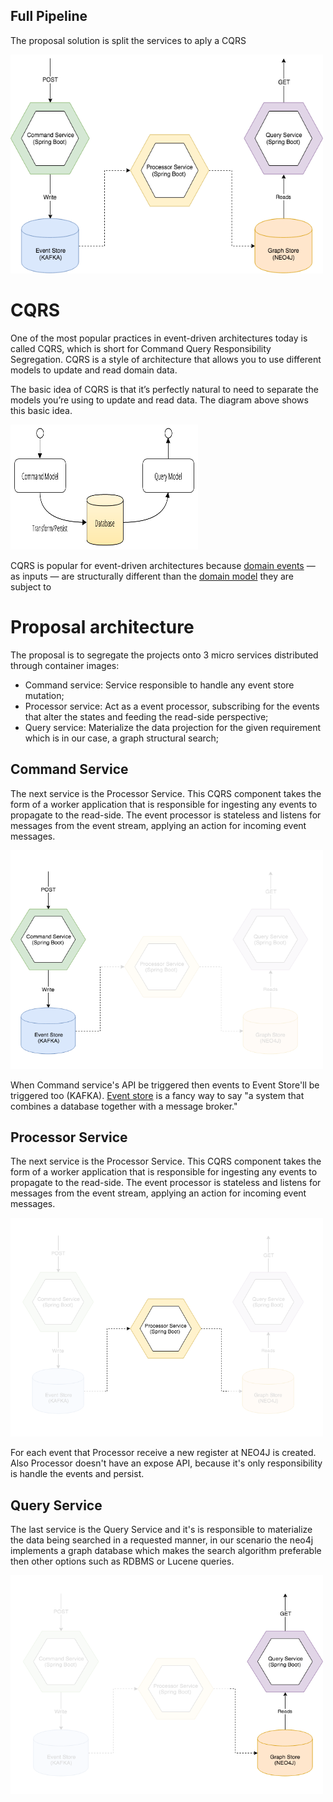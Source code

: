 ## Full Pipeline

The proposal solution is split the services to aply a CQRS

<img src="https://github.com/felipeespitalher/adidas-challenge/raw/master/documentation/images/pipeline.png" width="500" height="350">

# CQRS

One of the most popular practices in event-driven architectures today is called CQRS, which is short for Command Query Responsibility Segregation. CQRS is a style of architecture that allows you to use different models to update and read domain data.

The basic idea of CQRS is that it’s perfectly natural to need to separate the models you’re using to update and read data. The diagram above shows this basic idea.

<img src="https://github.com/felipeespitalher/adidas-challenge/raw/master/documentation/images/basic_cqrs.png" width="300" height="200">

CQRS is popular for event-driven architectures because [domain events](https://martinfowler.com/eaaDev/DomainEvent.html) — as inputs — are structurally different than the [domain model](https://martinfowler.com/eaaCatalog/domainModel.html) they are subject to

# Proposal architecture

The proposal is to segregate the projects onto 3 micro services distributed through container images:

 - Command service:  Service responsible to handle any event store mutation;
 - Processor service: Act as a event processor, subscribing for the events that alter the states and feeding the read-side perspective;
 - Query service: Materialize the data projection for the given requirement which is in our case, a graph structural search;

## Command Service

The next service is the Processor Service. This CQRS component takes the form of a worker application that is responsible for ingesting any events to propagate to the read-side. The event processor is stateless and listens for messages from the event stream, applying an action for incoming event messages.

<img src="https://github.com/felipeespitalher/adidas-challenge/raw/master/documentation/images/command_service.png" width="500" height="350">

When Command service's API be triggered then events to Event Store'll be triggered too (KAFKA). [Event store](https://en.wikipedia.org/wiki/Event_store) is a fancy way to say "a system that combines a database together with a message broker."

## Processor Service

The next service is the Processor Service. This CQRS component takes the form of a worker application that is responsible for ingesting any events to propagate to the read-side. The event processor is stateless and listens for messages from the event stream, applying an action for incoming event messages.

<img src="https://github.com/felipeespitalher/adidas-challenge/raw/master/documentation/images/processor_service.png" width="500" height="350">

For each event that Processor receive a new register at NEO4J is created. Also Processor doesn't have an expose API, because it's only responsibility is handle the events and persist.

## Query Service

The last service is the Query Service and it's is responsible to materialize the data being searched in a requested manner, in our scenario the neo4j implements a graph database which makes the search algorithm preferable then other options such as RDBMS or Lucene queries.

<img src="https://github.com/felipeespitalher/adidas-challenge/raw/master/documentation/images/query_service.png" width="500" height="350">
